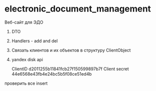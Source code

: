 # electronic_document_management

Веб-сайт для ЭДО 

1. DTO
2. Handlers - add and del
4. Связать клиентов и их объектов в структуру ClientObject
6. yandex disk api   

    ClientID   d2011255b11841fcb27f150599897b7f
    Client secret  44e6568e43fb4e24bc5b5f08ce51ed4b


проверить все insert
